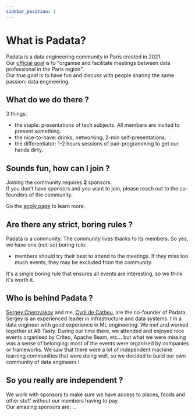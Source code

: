 ```yaml
---
sidebar_position: 1
---
```


# What is Padata? 

Padata is a data engineering community in Paris created in 2021.  
Our [official goal](https://www.journal-officiel.gouv.fr/associations/detail-annonce/associations_b/20210025/1266) is to "organise and facilitate meetings between data professional in the Paris region".   
Our *true goal* is to have fun and discuss with people sharing the same passion: data engineering.

## What do we do there ? 
3 things: 
- the staple: presentations of tech subjects. All members are invited to present something.
- the nice-to-have: drinks, networking, 2-min self-presentations.
- the differentiator: 1-2 hours sessions of pair-programming to get our hands dirty. 

## Sounds fun, how can I join ?
Joining the community requires **2** sponsors.    
If you don't have sponsors and you want to join, please reach out to the co-founders of the community.

Go the [apply page](./apply) to learn more.  


## Are there any strict, boring rules ?
Padata is a community. The community lives thanks to its members.
So yes, we have one (not-so) boring rule: 
- members should try their best to attend to the meetings. If they miss too much events, they may be excluded from the community. 

It's a single boring rule that ensures all events are interesting, so we think it's worth it.   

## Who is behind Padata ?
[Sergey Chernyakov](https://www.linkedin.com/in/sergey-chernyakov-81b08110b/) and me, [Cyril de Catheu](https://www.linkedin.com/in/cyril-de-catheu/), are the co-founder of Padata.  
Sergey is an experienced leader in infrastructure and data systems. I'm a data engineer with good experience in ML engineering. 
We met and worked together at AB Tasty. 
During our time there, we attended and enjoyed nice events organised by Criteo, Apache Beam, etc... but what we were missing was a sense of belonging: most of the events were organised by companies or frameworks.
We saw that there were a lot of independent machine learning communities that were doing well, so we decided to build our own community of data engineers !   

## So you really are independent ?  
We work with sponsors to make sure we have access to places, foods and other stuff without our members having to pay.  
Our amazing sponsors are: 
...